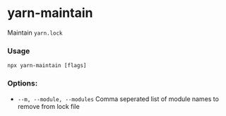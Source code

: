 # yarn-maintain

Maintain `yarn.lock`

### Usage

```
npx yarn-maintain [flags]
```

### Options:

- `--m, --module, --modules` Comma seperated list of module names to remove from lock file

